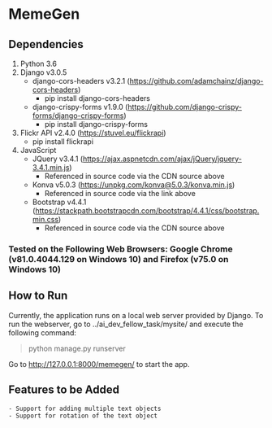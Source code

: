 # MemeGen

## Dependencies
1. Python 3.6
2. Django v3.0.5
    - django-cors-headers v3.2.1 (https://github.com/adamchainz/django-cors-headers)
        - pip install django-cors-headers
    - django-crispy-forms v1.9.0 (https://github.com/django-crispy-forms/django-crispy-forms)
        - pip install django-crispy-forms
3. Flickr API v2.4.0 (https://stuvel.eu/flickrapi)
    - pip install flickrapi
4. JavaScript
    - JQuery v3.4.1 (https://ajax.aspnetcdn.com/ajax/jQuery/jquery-3.4.1.min.js)
        - Referenced in source code via the CDN source above
    - Konva v5.0.3 (https://unpkg.com/konva@5.0.3/konva.min.js)
        - Referenced in source code via the link above
    - Bootstrap v4.4.1 (https://stackpath.bootstrapcdn.com/bootstrap/4.4.1/css/bootstrap.min.css)
        - Referenced in source code via the CDN source above

### Tested on the Following Web Browsers: Google Chrome (v81.0.4044.129 on Windows 10) and Firefox (v75.0 on Windows 10)

## How to Run
Currently, the application runs on a local web server provided by Django. To run the webserver, go to ../ai_dev_fellow_task/mysite/ and execute the following command:

> python manage.py runserver

Go to http://127.0.0.1:8000/memegen/ to start the app.

## Features to be Added
    - Support for adding multiple text objects
    - Support for rotation of the text object
